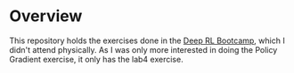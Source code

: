 # Overview

This repository holds the exercises done in the [Deep RL Bootcamp](https://sites.google.com/view/deep-rl-bootcamp/labs), which I didn't attend physically. As I was only more interested in doing the Policy Gradient exercise, it only has the lab4 exercise.